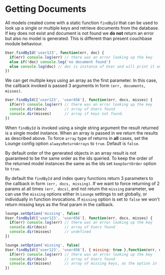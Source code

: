 # Getting Documents <a id="getting"></a>

All models created come with a static function `findById` that can be used to look up a single or multiple keys and
retrieve documents from the database. If key does not exist and document is not found we **do not** return an error
but also no model is generated. This is different than present couchbase module behaviour.

```js
User.findById('user123', function(err, doc) {
  if(err) console.log(err) // there was an error looking up the key
  else if(!doc) console.log('no document found')
  else console.log(doc) // doc is instance of User and will print it out
})
```

We can get multiple keys using an array as the first parameter. In this case, the callback invoked is passed 3 arguments
in form `(err, documents, misses)`.

```js
User.findById(['user123', 'user456'], function(err, docs, misses) {
  if(err) console.log(err) // there was an error looking up the key
  console.dir(docs)        // array of Users found
  console.dir(misses)      // array if keys not found.
})
```

When `findById` is invoked using a single string argument the result returned is a single model instance. When an array
is passed in we return the results as described above. To force `array` type of returns in **all** cases, set the Lounge
config option `alwaysReturnArrays` to `true`. Default is `false`.

By default order of the generated objects in an array result is not guaranteed to be the same order as the ids queried.
To keep the order of the returned model instances the same as the ids set `keepSortOrder` option to `true`.

By default the `findById` and index query functions return 3 parameters to the callback in form `(err, docs, missing)`.
If we want to force returning of 2 params at all times `(err, docs)`, and not return the `missing` parameter, we can
use the `missing` options either in `Lounge` settings to set globally, or individually in function invocations. If
`missing` option is set to `false` we won't return missing keys as the final param in the callback.

```js
lounge.setOption('missing', false)
User.findById(['user123', 'user456'], function(err, docs, misses) {
  if(err) console.log(err) // there was an error looking up the key
  console.dir(docs)        // array of Users found
  console.dir(misses)      // undefined
})
```


```js
lounge.setOption('missing', false)
User.findById(['user123', 'user456'], { missing: true },function(err, docs, misses) {
  if(err) console.log(err) // there was an error looking up the key
  console.dir(docs)        // array of Users found
  console.dir(misses)      // array of missing keys, as the option in function params takes presidence
})
```
